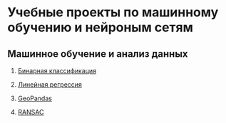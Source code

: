 # Учебные проекты по машинному обучению и нейроным сетям

## Машинное обучение и анализ данных
1. [Бинарная классификация](Notebooks/BinaryClassification/RainInAustralia/README.md)

2. [Линейная регрессия](https://github.com/Aynur19/Machine-Learning/blob/main/Notebooks/LinearRegression/CarPricePredict/README.md)

3. [GeoPandas](https://github.com/Aynur19/Machine-Learning/blob/main/Notebooks/GeoLocation/Readme.md)

4. [RANSAC](https://github.com/Aynur19/Machine-Learning/blob/main/Notebooks/RANSAC/Readme.md)
